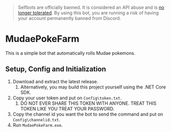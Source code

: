 > Selfbots are officially banned. It is considered an API abuse and is [no longer tolerated](https://support.discordapp.com/hc/en-us/articles/115002192352-Automated-user-accounts-self-bots-). By using this bot, you are running a risk of having your account permanently banned from Discord.

# MudaePokeFarm
This is a simple bot that automatically rolls Mudae pokemons.

## Setup, Config and Initialization
1. Download and extract the latest release.
   1. Alternatively, you may build this project yourself using the .NET Core SDK.
1. Copy your user token and put on `Config\token.txt`.
   1. DO NOT EVER SHARE THIS TOKEN WITH ANYONE. TREAT THIS TOKEN LIKE YOU TREAT YOUR PASSWORD.
1. Copy the channel id you want the bot to send the command and put on `Config\channelid.txt`.
1. Run `MudaePokeFarm.exe`.
